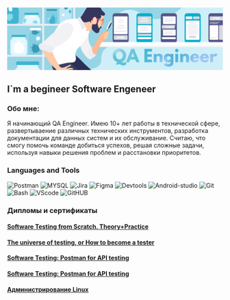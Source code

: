 ![Header](https://github.com/ZBoziev/zboziev/blob/main/assets/assets_QA.png)

## I`m a begineer Software Engeneer

### Обо мне:
Я начинающий QA Engineer. Имею 10+ лет работы в технической сфере, развертываение различных технических инструментов, разработка документации для данных систем и их обслуживание.
Считаю, что смогу помочь команде добиться успехов, решая сложные задачи, используя навыки решения проблем и расстановки приоритетов.

### Languages and Tools
![Postman](https://img.shields.io/badge/Postman-grey?logo=Postman)
![MYSQL](https://img.shields.io/badge/MYSQL-green?logo=mysql)
![Jira](https://img.shields.io/badge/Jira-blue?logo=Jira)
![Figma](https://img.shields.io/badge/Figma-yellow?logo=Figma)
![Devtools](https://img.shields.io/badge/Devtools-green?logo=Devtools)
![Android-studio](https://img.shields.io/badge/Android-studio-blue?logo=Android-studio)
![Git](https://img.shields.io/badge/Git-orange?logo=Git)
![Bash](https://img.shields.io/badge/Bash-white?logo=Bash)
![VScode](https://img.shields.io/badge/VScode-blue?logo=VScode)
![GitHUB](https://img.shields.io/badge/GitHUB-black?logo=GitHUB)


### Дипломы и сертификаты

#### <a href="https://drive.google.com/file/d/1CT56mP-kuD6Y_bQAT_x3h9H_vYnZZgvN/view?usp=drive_link">Software Testing from Scratch. Theory+Practice</a>
#### <a href="https://drive.google.com/file/d/1auS_ENRPnSlbUfHhbBozX-FDWdJ4BrIZ/view?usp=drive_link">The universe of testing, or How to become a tester</a>
#### <a href="https://drive.google.com/file/d/1ou-uVgEvUVmJQxhtRT2a_HmHjUfXXSLC/view?usp=drive_link">Software Testing: Postman for API testing</a>
#### <a href="https://drive.google.com/file/d/1ou-uVgEvUVmJQxhtRT2a_HmHjUfXXSLC/view?usp=drive_link">Software Testing: Postman for API testing</a>
#### <a href="https://drive.google.com/file/d/1w97nivmR7I--oNKkK_TLNF7YKyHXiOEU/view?usp=drive_link">Администрирование Linux</a>
<!-- ![Anurag's GitHub stats](https://github-readme-stats.vercel.app/api?username=ZBoziev&show_icons=true&theme=radical) -->